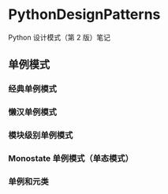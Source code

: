 # PythonDesignPatterns
Python 设计模式（第 2 版）笔记

## 单例模式
### 经典单例模式
### 懒汉单例模式
### 模块级别单例模式
### Monostate 单例模式（单态模式）
### 单例和元类